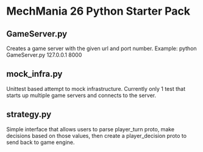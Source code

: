 # MechMania 26 Python Starter Pack

## GameServer.py
Creates a game server with the given url and port number.
Example: python GameServer.py 127.0.0.1 8000

## mock_infra.py
Unittest based attempt to mock infrastructure. Currently only 1 test that starts
up multiple game servers and connects to the server.

## strategy.py
Simple interface that allows users to parse player_turn proto, make decisions
based on those values, then create a player_decision proto to send back to game
engine.
